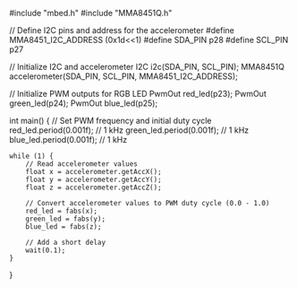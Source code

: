 #include "mbed.h"
#include "MMA8451Q.h"

// Define I2C pins and address for the accelerometer
#define MMA8451_I2C_ADDRESS (0x1d<<1)
#define SDA_PIN p28
#define SCL_PIN p27

// Initialize I2C and accelerometer
I2C i2c(SDA_PIN, SCL_PIN);
MMA8451Q accelerometer(SDA_PIN, SCL_PIN, MMA8451_I2C_ADDRESS);

// Initialize PWM outputs for RGB LED
PwmOut red_led(p23);
PwmOut green_led(p24);
PwmOut blue_led(p25);

int main() {
    // Set PWM frequency and initial duty cycle
    red_led.period(0.001f); // 1 kHz
    green_led.period(0.001f); // 1 kHz
    blue_led.period(0.001f); // 1 kHz

    while (1) {
        // Read accelerometer values
        float x = accelerometer.getAccX();
        float y = accelerometer.getAccY();
        float z = accelerometer.getAccZ();

        // Convert accelerometer values to PWM duty cycle (0.0 - 1.0)
        red_led = fabs(x);
        green_led = fabs(y);
        blue_led = fabs(z);

        // Add a short delay
        wait(0.1);
    }
}
